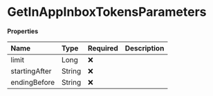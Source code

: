 # GetInAppInboxTokensParameters

**Properties**

| Name          | Type   | Required | Description |
| :------------ | :----- | :------- | :---------- |
| limit         | Long   | ❌       |             |
| startingAfter | String | ❌       |             |
| endingBefore  | String | ❌       |             |
